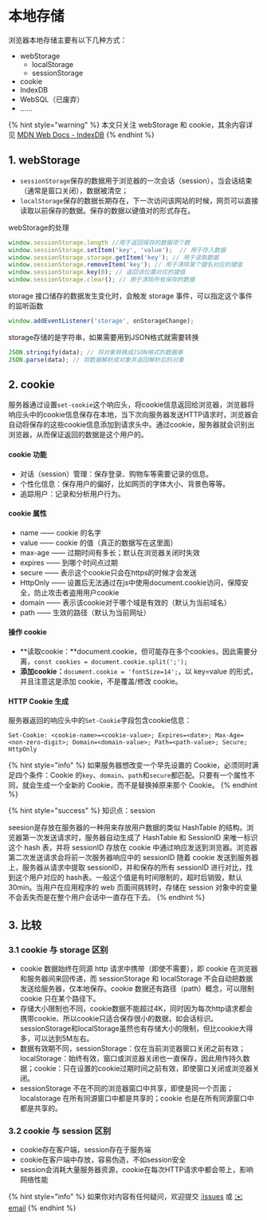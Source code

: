 # 本地存储

浏览器本地存储主要有以下几种方式：

* webStorage
  * localStorage
  * sessionStorage
* cookie
* IndexDB
* WebSQL（已废弃）
* ......

{% hint style="warning" %}
本文只关注 webStorage 和 cookie，其余内容详见 [MDN Web Docs - IndexDB](https://developer.mozilla.org/zh-CN/docs/Web/API/IndexedDB_API)
{% endhint %}

## 1. webStorage

* `sessionStorage`保存的数据用于浏览器的一次会话（session），当会话结束（通常是窗口关闭），数据被清空；
* `localStorage`保存的数据长期存在，下一次访问该网站的时候，网页可以直接读取以前保存的数据。保存的数据以键值对的形式存在。

webStorage的处理

```javascript
window.sessionStorage.length //用于返回保存的数据项个数
window.sessionStorage.setItem('key', 'value');  // 用于存入数据
window.sessionStorage.storage.getItem('key'); // 用于读取数据
window.sessionStorage.removeItem('key'); // 用于清除某个键名对应的键值
window.sessionStorage.key(0); // 返回该位置对应的键值
window.sessionStorage.clear(); // 用于清除所有保存的数据
```

storage 接口储存的数据发生变化时，会触发 storage 事件，可以指定这个事件的监听函数

```javascript
window.addEventListener('storage', onStorageChange);
```

storage存储的是字符串，如果需要用到JSON格式就需要转换

```javascript
JSON.stringify(data); // 将对象转换成JSON格式的数据串
JSON.parse(data); // 将数据解析成对象并返回解析后的对象
```

## 2. cookie

服务器通过设置`set-cookie`这个响应头，将cookie信息返回给浏览器，浏览器将响应头中的cookie信息保存在本地，当下次向服务器发送HTTP请求时，浏览器会自动将保存的这些cookie信息添加到请求头中。通过cookie，服务器就会识别出浏览器，从而保证返回的数据是这个用户的。

#### cookie 功能

* 对话（session）管理：保存登录、购物车等需要记录的信息。
* 个性化信息：保存用户的偏好，比如网页的字体大小、背景色等等。
* 追踪用户：记录和分析用户行为。

#### cookie 属性

* name —— cookie 的名字
* value —— cookie 的值（真正的数据写在这里面）
* max-age —— 过期时间有多长；默认在浏览器关闭时失效
* expires —— 到哪个时间点过期
* secure —— 表示这个cookie只会在https的时候才会发送
* HttpOnly —— 设置后无法通过在js中使用document.cookie访问，保障安全，防止攻击者盗用用户cookie
* domain —— 表示该cookie对于哪个域是有效的（默认为当前域名）
* path —— 生效的路径（默认为当前网址）

#### 操作 cookie

* **读取cookie：**document.cookie，但可能存在多个cookies，因此需要分离，`const cookies = document.cookie.split(';');`
* **添加cookie：**`document.cookie = 'fontSize=14';`，以 key=value 的形式，并且注意这是添加 cookie，不是覆盖/修改 cookie。

#### HTTP Cookie 生成

服务器返回的响应头中的`Set-Cookie`字段包含cookie信息：

```text
Set-Cookie: <cookie-name>=<cookie-value>; Expires=<date>; Max-Age=<non-zero-digit>; Domain=<domain-value>; Path=<path-value>; Secure; HttpOnly
```

{% hint style="info" %}
如果服务器想改变一个早先设置的 Cookie，必须同时满足四个条件：Cookie 的`key`、`domain`、`path`和`secure`都匹配。只要有一个属性不同，就会生成一个全新的 Cookie，而不是替换掉原来那个 Cookie。
{% endhint %}

{% hint style="success" %}
知识点：session

seesion是存放在服务器的一种用来存放用户数据的类似 HashTable 的结构。浏览器第一次发送请求时，服务器自动生成了 HashTable 和 SessionID 来唯一标识这个 hash 表，并将 sessionID 存放在 cookie 中通过响应发送到浏览器。浏览器第二次发送请求会将前一次服务器响应中的 sessionID 随着 cookie 发送到服务器上，服务器从请求中提取 sessionID，并和保存的所有 sessionID 进行对比，找到这个用户对应的 hash表。一般这个值是有时间限制的，超时后销毁，默认 30min。当用户在应用程序的 web 页面间挑转时，存储在 session 对象中的变量不会丢失而是在整个用户会话中一直存在下去。
{% endhint %}

## 3. 比较

### 3.1 cookie 与 storage 区别

* cookie 数据始终在同源 http 请求中携带（即使不需要），即 cookie 在浏览器和服务器间来回传递，而 sessionStorage 和 localStorage 不会自动把数据发送给服务器，仅本地保存。cookie 数据还有路径（path）概念，可以限制 cookie 只在某个路径下。
* 存储大小限制也不同，cookie数据不能超过4K，同时因为每次http请求都会携带cookie、所以cookie只适合保存很小的数据，如会话标识。sessionStorage和localStorage虽然也有存储大小的限制，但比cookie大得多，可以达到5M左右。
* 数据有效期不同，sessionStorage：仅在当前浏览器窗口关闭之前有效；localStorage：始终有效，窗口或浏览器关闭也一直保存，因此用作持久数据；cookie：只在设置的cookie过期时间之前有效，即使窗口关闭或浏览器关闭。
* sessionStorage 不在不同的浏览器窗口中共享，即使是同一个页面；localstorage 在所有同源窗口中都是共享的；cookie 也是在所有同源窗口中都是共享的。

### 3.2 cookie 与 session 区别

* cookie存在客户端，session存在于服务端
* cookie在客户端中存放，容易伪造，不如session安全
* session会消耗大量服务器资源，cookie在每次HTTP请求中都会带上，影响网络性能

{% hint style="info" %}
如果你对内容有任何疑问，欢迎提交 [❕issues](https://github.com/MrEnvision/Front-end_learning_notes/issues) 或 [ ✉️ email](mailto:EnvisionShen@gmail.com)
{% endhint %}

